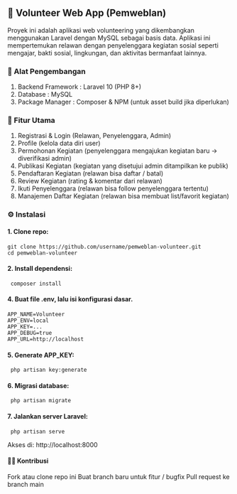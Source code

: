 ## 🌟 Volunteer Web App (Pemweblan)

Proyek ini adalah aplikasi web volunteering yang dikembangkan menggunakan Laravel dengan MySQL sebagai basis data.
Aplikasi ini mempertemukan relawan dengan penyelenggara kegiatan sosial seperti mengajar, bakti sosial, lingkungan, dan aktivitas bermanfaat lainnya.

### 🔧 Alat Pengembangan
1. Backend Framework : Laravel 10 (PHP 8+)
2. Database : MySQL
3. Package Manager : Composer & NPM (untuk asset build jika diperlukan)

### 🚀 Fitur Utama
1. Registrasi & Login (Relawan, Penyelenggara, Admin)
2. Profile (kelola data diri user)
3. Permohonan Kegiatan (penyelenggara mengajukan kegiatan baru → diverifikasi admin)
4. Publikasi Kegiatan (kegiatan yang disetujui admin ditampilkan ke publik)
5. Pendaftaran Kegiatan (relawan bisa daftar / batal)
6. Review Kegiatan (rating & komentar dari relawan)
7. Ikuti Penyelenggara (relawan bisa follow penyelenggara tertentu)
8. Manajemen Daftar Kegiatan (relawan bisa membuat list/favorit kegiatan)

### ⚙️ Instalasi

#### 1. Clone repo:
    git clone https://github.com/username/pemweblan-volunteer.git
    cd pemweblan-volunteer


#### 2. Install dependensi:
   ````
    composer install
   ````

#### 4. Buat file .env, lalu isi konfigurasi dasar.
````
APP_NAME=Volunteer
APP_ENV=local
APP_KEY=...
APP_DEBUG=true
APP_URL=http://localhost

````

#### 5. Generate APP_KEY:
   ````
    php artisan key:generate
   ````
#### 6. Migrasi database:
   ````
    php artisan migrate
   ````
#### 7. Jalankan server Laravel:
   ````
    php artisan serve
   ````
Akses di: http://localhost:8000

#### 👨‍💻 Kontribusi
Fork atau clone repo ini
Buat branch baru untuk fitur / bugfix
Pull request ke branch main
